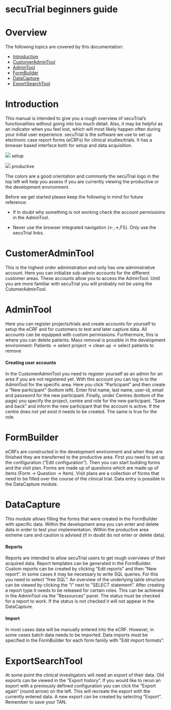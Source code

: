 # secuTrial beginners guide

# Overview

The following topics are covered by this documentation:

- [Introduction](#intro)
- [CustomerAdminTool](#customeradmin)
- [AdminTool](#admin)
- [FormBuilder](#formbuilder)
- [DataCapture](#datacapture)
- [ExportSearchTool](#exportsearch)

<a name="intro" />

# Introduction

This manual is intended to give you a rough overview of secuTrial’s functionalities
without going into too much detail. Also, it may be helpful as an indicator when you
feel lost, which will most likely happen often during your initial user experience.
secuTrial is the software we use to set up electronic case report forms (eCRFs) for clinical studies/trials. It has a browser based interface both for setup and data acquisition.

![](https://placehold.it/15/228B22/000000?text=+) setup

![](https://placehold.it/15/1589F0/000000?text=+) productive

The colors are a good orientation and commonly the secuTrial logo in the top left
will help you assess if you are currently viewing the productive or the development
environment.

Before we get started please keep the following in mind for future reference:

- If in doubt why something is not working check the account permissions in the
AdminTool.

- Never use the browser integrated navigation (←,→,F5). Only use the secuTrial
links.

<a name="customeradmin" />

# CustomerAdminTool

This is the highest order administration and only has one administrative account. Here
you can initialize sub-admin accounts for the different customer areas. 
These accounts allow you to access the AdminTool. Until you are more
familiar with secuTrial you will probably not be using the CutomerAdminTool.


<a name="admin" />

# AdminTool

Here you can register projects/trials and create accounts for yourself
to setup the eCRF and for customers to test and later capture
data. All accounts can be equipped with custom permissions.
Furthermore, this is where you can delete patients.
Mass removal is possible in the development environment:
Patients → select project → clean up → select patients to remove

#### Creating user accounts

In the CustomerAdminTool you need to register yourself as an admin for an area if you
are not registered yet. With this account
you can log in to the AdminTool for the specific area. Here you click ”Participant” and
then create a ”New participant” (bottom left). Enter first name, last name, user-id, 
email and password for the new participant.
Finally, under Centres (bottom of the page) you specify the project, centre and
role for the new participant. ”Save and back” and inform the new participant that the
account is active. If the centre does not yet exist it needs to be created. The same is
true for the role.

<a name="formbuilder" />

# FormBuilder

eCRFs are constructed in the development environment and when they are finished
they are transferred to the productive area. First you need to set up the configuration
(”Edit configuration”). Then you can start building forms and the visit plan.
Forms are made up of questions which are made up of items (Form → Question →
Item). Visit plans are a collection of forms that need to be filled over the course of the
clinical trial. Data entry is possible in the DataCapture module.

<a name="datacapture" />

# DataCapture

This module allows filling the forms that were created in the FormBuilder with specific
data. Within the development area you can enter and delete data in order
to test your implementation. Within the productive area extreme care and caution is
advised (if in doubt do not enter or delete data).

#### Reports

Reports are intended to allow secuTrial users to get rough overviews of their acquired
data. Report templates can be generated in the FormBuilder. Custom reports can be
created by clicking ”Edit reports” and then ”New report”. In some cases it may be
necessary to write SQL queries. For this you need to select ”free SQL”. An overview
of the underlying table structure can be viewed by clicking the ”i” next to ”SELECT
statement”. After creating a report type it needs to be released for certain roles. This
can be achieved in the AdminTool via the ”Ressources” panel. The status must be
checked for a report to work. If the status is not checked it will not appear in the
DataCapture.

#### Import

In most cases data will be manually entered into the eCRF. However, in some cases
batch data needs to be imported. Data imports must be specified in the FormBuilder
for each form family with ”Edit import formats”.

<a name="exportsearch" />

# ExportSearchTool

At some point the clinical investigators will need an export of their data. Old exports
can be viewed in the ”Export history”. If you would like to rerun an export with a
previously defined configuration you can click the ”Export again” (round arrow) on
the left. This will recreate the export with the currently entered data. A new export can
be created by selecting ”Export”. Remember to save your TAN.

